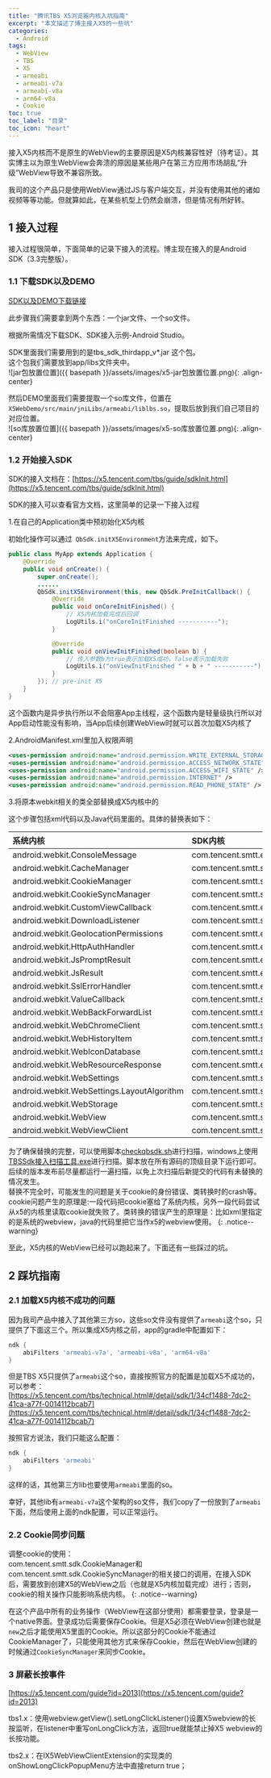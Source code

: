 ```yaml
---
title: "腾讯TBS X5浏览器内核入坑指南"
excerpt: "本文描述了博主接入X5的一些坑"
categories:
  - Android
tags:
  - WebView
  - TBS
  - X5
  - armeabi
  - armeabi-v7a
  - armeabi-v8a
  - arm64-v8a
  - Cookie
toc: true
toc_label: "目录"
toc_icon: "heart"
---
```


接入X5内核而不是原生的WebView的主要原因是X5内核兼容性好（待考证）。其实博主以为原生WebView会奔溃的原因是某些用户在第三方应用市场胡乱“升级”WebView导致不兼容所致。  

我司的这个产品只是使用WebView通过JS与客户端交互，并没有使用其他的诸如视频等等功能。但就算如此，在某些机型上仍然会崩溃，但是情况有所好转。

## 1 接入过程
接入过程很简单，下面简单的记录下接入的流程。博主现在接入的是Android SDK（3.3完整版）。

### 1.1 下载SDK以及DEMO

[SDK以及DEMO下载链接](https://x5.tencent.com/tbs/sdk.html)

此步骤我们需要拿到两个东西：一个jar文件、一个so文件。

根据所需情况下载SDK、SDK接入示例-Android Studio。

SDK里面我们需要用到的是tbs_sdk_thirdapp_v*.jar 这个包。  
这个包我们需要放到app/libs文件夹中。  
![jar包放置位置]({{ basepath }}/assets/images/x5-jar包放置位置.png){: .align-center}

然后DEMO里面我们需要提取一个so库文件，位置在`X5WebDemo/src/main/jniLibs/armeabi/liblbs.so`，提取后放到我们自己项目的对应位置。  
![so库放置位置]({{ basepath }}/assets/images/x5-so库放置位置.png){: .align-center}


### 1.2 开始接入SDK
SDK的接入文档在：[https://x5.tencent.com/tbs/guide/sdkInit.html](https://x5.tencent.com/tbs/guide/sdkInit.html)

SDK的接入可以查看官方文档，这里简单的记录一下接入过程

1.在自己的Application类中预初始化X5内核

初始化操作可以通过` QbSdk.initX5Environment`方法来完成，如下。
```java
public class MyApp extends Application {
    @Override
    public void onCreate() {
        super.onCreate();
        ......
        QbSdk.initX5Environment(this, new QbSdk.PreInitCallback() {
            @Override
            public void onCoreInitFinished() {
                // X5内核加载完成后回调
                LogUtils.i("onCoreInitFinished -----------");
            }

            @Override
            public void onViewInitFinished(boolean b) {
                // 传入参数b为true表示加载X5成功，false表示加载失败
                LogUtils.i("onViewInitFinished " + b + " -----------");
            }
        }); // pre-init X5
    }
}
```
这个函数内是异步执行所以不会阻塞App主线程，这个函数内是轻量级执行所以对App启动性能没有影响，当App后续创建WebView时就可以首次加载X5内核了

2.AndroidManifest.xml里加入权限声明

```xml
<uses-permission android:name="android.permission.WRITE_EXTERNAL_STORAGE" />
<uses-permission android:name="android.permission.ACCESS_NETWORK_STATE" />
<uses-permission android:name="android.permission.ACCESS_WIFI_STATE" />
<uses-permission android:name="android.permission.INTERNET" />
<uses-permission android:name="android.permission.READ_PHONE_STATE" />
```

3.将原本webkit相关的类全部替换成X5内核中的

这个步骤包括xml代码以及Java代码里面的。具体的替换表如下：

| 系统内核 | SDK内核|
| :---------- | :------------ |
| android.webkit.ConsoleMessage | com.tencent.smtt.export.external.interfaces.ConsoleMessage |
| android.webkit.CacheManager | com.tencent.smtt.sdk.CacheManager(deprecated) |
| android.webkit.CookieManager | com.tencent.smtt.sdk.CookieManager |
| android.webkit.CookieSyncManager | com.tencent.smtt.sdk.CookieSyncManager |
| android.webkit.CustomViewCallback | com.tencent.smtt.export.external.interfaces.IX5WebChromeClient.CustomViewCallback |
| android.webkit.DownloadListener | com.tencent.smtt.sdk.DownloadListener |
| android.webkit.GeolocationPermissions | com.tencent.smtt.export.external.interfaces.GeolocationPermissionsCallback |
| android.webkit.HttpAuthHandler | com.tencent.smtt.export.external.interfaces.HttpAuthHandler |
| android.webkit.JsPromptResult | com.tencent.smtt.export.external.interfaces.JsPromptResult |
| android.webkit.JsResult | com.tencent.smtt.export.external.interfaces.JsResult |
| android.webkit.SslErrorHandler | com.tencent.smtt.export.external.interfaces.SslErrorHandler |
|android.webkit.ValueCallback | com.tencent.smtt.sdk.ValueCallback |
| android.webkit.WebBackForwardList | com.tencent.smtt.sdk.WebBackForwardList |
|android.webkit.WebChromeClient | com.tencent.smtt.sdk.WebChromeClient |
|android.webkit.WebHistoryItem | com.tencent.smtt.sdk.WebHistoryItem |
| android.webkit.WebIconDatabase | com.tencent.smtt.sdk.WebIconDatabase |
| android.webkit.WebResourceResponse | com.tencent.smtt.export.external.interfaces.WebResourceResponse |
|android.webkit.WebSettings | com.tencent.smtt.sdk.WebSettings |
|android.webkit.WebSettings.LayoutAlgorithm | com.tencent.smtt.sdk.WebSettings.LayoutAlgorithm |
| android.webkit.WebStorage | com.tencent.smtt.sdk.WebStorage |
|android.webkit.WebView | com.tencent.smtt.sdk.WebView |
|android.webkit.WebViewClient | com.tencent.smtt.sdk.WebViewClient |

为了确保替换的完整，可以使用脚本[checkqbsdk.sh](http://res.imtt.qq.com/TES/checkqbsdk.zip)进行扫描，windows上使用[TBSSdk接入扫描工具.exe](http://res.imtt.qq.com/TES/TBSSdk_windows.zip)进行扫描。脚本放在所有源码的顶级目录下运行即可。后续的版本发布前尽量都运行一遍扫描，以免上次扫描后新提交的代码有未替换的情况发生。  
替换不完全时，可能发生的问题是关于cookie的身份错误、类转换时的crash等。cookie问题产生的原理是:一段代码把cookie塞给了系统内核，另外一段代码尝试从x5的内核里读取cookie就失败了。类转换的错误产生的原理是：比如xml里指定的是系统的webview，java的代码里把它当作x5的webview使用。
{: .notice--warning}

至此，X5内核的WebView已经可以跑起来了。下面还有一些踩过的坑。

## 2 踩坑指南
### 2.1 加载X5内核不成功的问题
因为我司产品中接入了其他第三方so，这些so文件没有提供了`armeabi`这个so，只提供了下面这三个。所以集成X5内核之前，app的gradle中配置如下：
```gradle
ndk {
    abiFilters 'armeabi-v7a', 'armeabi-v8a', 'arm64-v8a'
}
```

但是TBS X5只提供了`armeabi`这个so，直接按照官方的配置是加载X5不成功的，可以参考：[https://x5.tencent.com/tbs/technical.html#/detail/sdk/1/34cf1488-7dc2-41ca-a77f-0014112bcab7](https://x5.tencent.com/tbs/technical.html#/detail/sdk/1/34cf1488-7dc2-41ca-a77f-0014112bcab7)

按照官方说法，我们只能这么配置：
```gradle
ndk {
    abiFilters 'armeabi'
}
```

这样的话，其他第三方lib也要使用`armeabi`里面的so。

幸好，其他lib有`armeabi-v7a`这个架构的so文件，我们copy了一份放到了`armeabi`下面，然后使用上面的ndk配置，可以正常运行。

### 2.2 Cookie同步问题
调整cookie的使用：  
com.tencent.smtt.sdk.CookieManager和com.tencent.smtt.sdk.CookieSyncManager的相关接口的调用，在接入SDK后，需要放到创建X5的WebView之后（也就是X5内核加载完成）进行；否则，cookie的相关操作只能影响系统内核。
{: .notice--warning}

在这个产品中所有的业务操作（WebView在这部分使用）都需要登录，登录是一个native界面。登录成功后需要保存Cookie。但是X5必须在WebView创建也就是`new`之后才能使用X5里面的Cookie。所以这部分的Cookie不能通过CookieManager了，只能使用其他方式来保存Cookie，然后在WebView创建的时候通过`CookieSyncManager`来同步Cookie。

### 3 屏蔽长按事件
[https://x5.tencent.com/guide?id=2013](https://x5.tencent.com/guide?id=2013)

tbs1.x：使用webview.getView().setLongClickListener()设置X5webview的长按监听，在listener中重写onLongClick方法，返回true就能禁止掉X5 webview的长按功能。

tbs2.x：在IX5WebViewClientExtension的实现类的onShowLongClickPopupMenu方法中直接return true；
